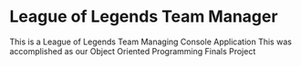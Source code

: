 # League of Legends Team Manager
This is a League of Legends Team Managing Console Application
This was accomplished as our Object Oriented Programming Finals Project
